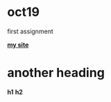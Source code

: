 # oct19
first assignment

[**my site**](https://wwww.shafiehsan.ca)

# another heading
**h1**
**h2**

